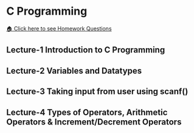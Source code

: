 # C Programming

[🏠 Click here to see Homework Questions](homework/homework.md)

## Lecture-1 Introduction to C Programming

## Lecture-2 Variables and Datatypes

## Lecture-3 Taking input from user using scanf()

## Lecture-4 Types of Operators, Arithmetic Operators & Increment/Decrement Operators
